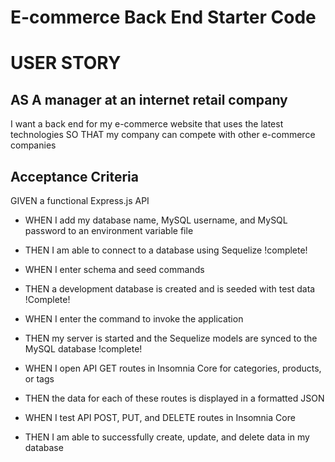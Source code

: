 # E-commerce Back End Starter Code

# USER STORY
## AS A manager at an internet retail company
I want a back end for my e-commerce website that uses the latest technologies
SO THAT my company can compete with other e-commerce companies

## Acceptance Criteria

GIVEN a functional Express.js API

* WHEN I add my database name, MySQL username, and MySQL password to an environment variable file
- THEN I am able to connect to a database using Sequelize
!complete!

* WHEN I enter schema and seed commands
- THEN a development database is created and is seeded with test data
!Complete!

* WHEN I enter the command to invoke the application
- THEN my server is started and the Sequelize models are synced to the MySQL database
!complete!

* WHEN I open API GET routes in Insomnia Core for categories, products, or tags
- THEN the data for each of these routes is displayed in a formatted JSON

* WHEN I test API POST, PUT, and DELETE routes in Insomnia Core
- THEN I am able to successfully create, update, and delete data in my database